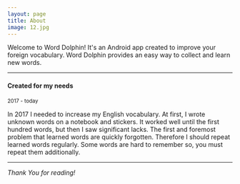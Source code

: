 ```yaml
---
layout: page
title: About
image: 12.jpg
---
```


Welcome to Word Dolphin! It's an Android app created to improve your foreign vocabulary. Word Dolphin provides an easy way to collect and learn new words.

***

#### Created for my needs
<small>2017 - today</small>

In 2017 I needed to increase my English vocabulary. At first, I wrote unknown words on a notebook and stickers. It worked well until the first hundred words, but then I saw significant lacks. The first and foremost problem that learned words are quickly forgotten. Therefore I should repeat learned words regularly. Some words are hard to remember so, you must repeat them additionally.

***

*Thank You for reading!*

